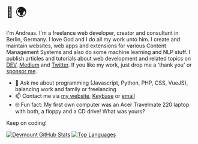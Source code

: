 # 👋 🌍

I'm Andreas. I'm a freelance web developer, creator and consultant in Berlin, Germany. I love God and I do all my work unto him. I create and maintain websites, web apps and extensions for various Content Management Systems and also do some machine learning and NLP stuff. I publish articles and tutorials about web development and related topics on [DEV](https://dev.to/devmount), [Medium](https://medium.com/@devmount) and [Twitter](https://twitter.com/devmount). If you like my work, just drop me a 'thank you' or [sponsor me](https://github.com/sponsors/devmount).

- 💬 Ask me about programming (Javascript, Python, PHP, CSS, VueJS), balancing work and family or freelancing
- 📫 Contact me via [my website](https://devmount.de/en#contact), [Keybase](https://keybase.io/devmount) or [email](mailto:hello@devmount.de)
- 🤓 Fun fact: My first own computer was an Acer Travelmate 220 laptop with both, a floppy and a CD drive! What was yours?

Keep on coding!

[![Devmount GitHub Stats](https://github-readme-stats.vercel.app/api?username=devmount&include_all_commits=true&show_icons=true&count_private=true&title_color=234567&icon_color=234567&text_color=333344&hide_border=true&hide_title=true)](https://devmount.com)
[![Top Languages](https://github-readme-stats.vercel.app/api/top-langs/?username=devmount&layout=compact&langs_count=8&title_color=234567&icon_color=234567&text_color=333344&hide_border=true&hide_title=true)](https://devmount.com)
